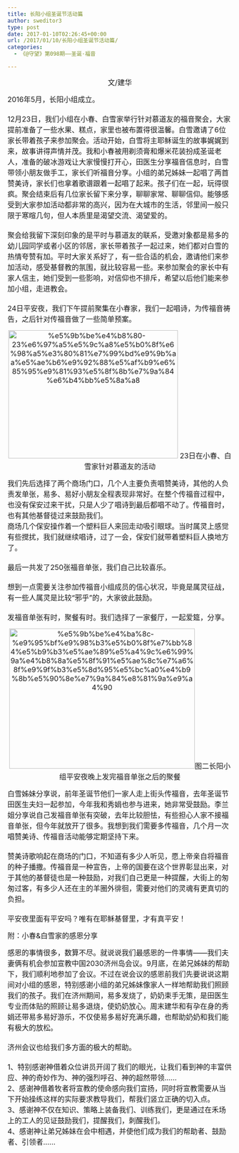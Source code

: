 ```yaml
---
title: 长阳小组圣诞节活动篇
author: sweditor3
type: post
date: 2017-01-10T02:26:45+00:00
url: /2017/01/10/长阳小组圣诞节活动篇/
categories:
  - 《@守望》第098期——圣诞·福音

---
```

<p style="text-align: center;">
  <span style="font-size: 12pt;">文/建华</span>
</p>

<p style="text-align: left;">
  <p style="text-align: left;">
    <span style="font-size: 12pt;">2016年5月，长阳小组成立。</span><br /> <span style="font-size: 12pt;"><br /> 12月23日，我们小组在小春、白雪家举行针对慕道友的福音聚会，大家提前准备了一些水果、糕点，家里也被布置得很温馨。白雪邀请了6位家长带着孩子来参加聚会。活动开始，白雪将主耶稣诞生的故事娓娓到来，故事讲得声情并茂。我和小春被用剃须膏和爆米花装扮成圣诞老人，准备的破冰游戏让大家慢慢打开心，田医生分享福音信息时，白雪带领小朋友做手工，家长们听福音分享。小组的弟兄姊妹一起唱了两首赞美诗，家长们也拿着歌谱跟着一起唱了起来。孩子们在一起，玩得很疯。聚会结束后有几位家长留下来分享，聊聊家常、聊聊信仰。能够感受到大家参加活动都非常的高兴，因为在大城市的生活，邻里间一般只限于寒暄几句，但人本质里是渴望交流、渴望爱的。</span><br /> <span style="font-size: 12pt;"><br /> 聚会给我留下深刻印象的是平时与慕道友的联系，受邀对象都是易多的幼儿园同学或者小区的邻居，家长带着孩子一起过来，她们都对白雪的热情夸赞有加。平时大家关系好了，有一些合适的机会，邀请他们来参加活动，感受基督教的氛围，就比较容易一些。来参加聚会的家长中有家人信主，她们受到一些影响，对信仰也不排斥，希望以后他们能来参加小组，走进教会。</span><br /> <span style="font-size: 12pt;"><br /> 24日平安夜，我们下午提前聚集在小春家，我们一起唱诗，为传福音祷告，之后针对传福音做了一些简单预案。</span>
  </p>
  
  <p style="text-align: center;">
    <span style="font-size: 12pt;"><img class="aligncenter wp-image-14848" src="http://t5.shwchurch.org/wp-content/uploads/2017/01/图一-23日在小春、白雪家针对慕道友的活动.jpg" alt="%e5%9b%be%e4%b8%80-23%e6%97%a5%e5%9c%a8%e5%b0%8f%e6%98%a5%e3%80%81%e7%99%bd%e9%9b%aa%e5%ae%b6%e9%92%88%e5%af%b9%e6%85%95%e9%81%93%e5%8f%8b%e7%9a%84%e6%b4%bb%e5%8a%a8" width="380" height="287" /> 23日在小春、白雪家针对慕道友的活动</span>
  </p>
  
  <p style="text-align: left;">
    <span style="font-size: 12pt;">我们先后选择了两个商场门口，几个人主要负责唱赞美诗，其他的人负责发单张，易多、易好小朋友全程表现非常好。在整个传福音过程中，也没有保安过来干扰，只是人少了唱诗到最后都唱不动了。传福音时，也有其他基督徒过来鼓励我们。</span><br /> <span style="font-size: 12pt;">商场几个保安操作着一个塑料巨人来回走动吸引眼球。当时属灵上感觉有些搅扰，我们就继续唱诗，过了一会，保安们就带着塑料巨人换地方了。</span><br /> <span style="font-size: 12pt;"><br /> 最后一共发了250张福音单张，我们自己比较喜乐。</span><br /> <span style="font-size: 12pt;"><br /> 想到一点需要关注参加传福音小组成员的信心状况，毕竟是属灵征战，有一些人属灵是比较“邪乎”的，大家彼此鼓励。</span><br /> <span style="font-size: 12pt;"><br /> 发福音单张有时，聚餐有时。我们选择了一家餐厅，一起爱筵，分享。</span>
  </p>
  
  <p style="text-align: center;">
    <span style="font-size: 12pt;"><img class="aligncenter wp-image-14849" src="http://t5.shwchurch.org/wp-content/uploads/2017/01/图二-长阳小组平安夜晚上发完福音单张之后的聚餐.jpg" alt="%e5%9b%be%e4%ba%8c-%e9%95%bf%e9%98%b3%e5%b0%8f%e7%bb%84%e5%b9%b3%e5%ae%89%e5%a4%9c%e6%99%9a%e4%b8%8a%e5%8f%91%e5%ae%8c%e7%a6%8f%e9%9f%b3%e5%8d%95%e5%bc%a0%e4%b9%8b%e5%90%8e%e7%9a%84%e8%81%9a%e9%a4%90" width="416" height="314" />图二长阳小组平安夜晚上发完福音单张之后的聚餐</span>
  </p>
  
  <p style="text-align: left;">
    <span style="font-size: 12pt;">白雪姊妹分享说，前年圣诞节他们一家人走上街头传福音，去年圣诞节田医生夫妇一起参加，今年我和秀娟也参与进来，她非常受鼓励。李兰姐分享说自己发福音单张有突破，去年比较胆怯，有些担心人家不接福音单张，但今年就放开了很多。我想到我们需要多传福音，几个月一次唱赞美诗、传福音活动能够定期坚持下来。</span><br /> <span style="font-size: 12pt;"><br /> 赞美诗歌响起在商场的门口，不知道有多少人听见，愿上帝亲自将福音的种子播撒。传福音是一种宣告，上帝的国要在这个世界彰显出来，对于其他的基督徒也是一种鼓励，对我们自己更是一种提醒，大街上的匆匆过客，有多少人还在主的羊圈外徘徊，需要对他们的灵魂有更真切的负担。</span><br /> <span style="font-size: 12pt;"><br /> 平安夜里面有平安吗？唯有在耶稣基督里，才有真平安！</span>
  </p>
  
  <p style="text-align: left;">
    <span style="font-size: 12pt;">附：小春&白雪家的感恩分享</span>
  </p>
  
  <p style="text-align: left;">
    <span style="font-size: 12pt;">感恩的事情很多，数算不尽。就说说我们最感恩的一件事情——我们夫妻俩有机会参加宣教中国2030济州岛会议。9月底，在弟兄姊妹的帮助下，我们顺利地参加了会议。不过在说会议的感恩前我们先要说说这期间对小组的感恩，特别感谢小组的弟兄姊妹像家人一样地帮助我们照顾我们的孩子。我们在济州期间，易多发烧了，奶奶束手无策，是田医生专业而体贴的照顾让易多退烧，使奶奶放心。周末建华和有孕在身的秀娟还带易多易好游乐，不仅使易多易好充满乐趣，也帮助奶奶和我们能有极大的放松。</span><br /> <span style="font-size: 12pt;"><br /> 济州会议也给我们多方面的极大的帮助。</span><br /> <span style="font-size: 12pt;"><br /> 1、特别感谢神借着众位讲员开阔了我们的眼光，让我们看到神的丰富供应、神的奇妙作为、神的强烈呼召、神的超然带领……</span><br /> <span style="font-size: 12pt;">2、感谢神借着牧者将宣教的使命感向我们宣扬，同时将宣教需要从当下开始操练这样的实际要求教导我们，帮我们竖立正确的切入点。</span><br /> <span style="font-size: 12pt;">3、感谢神不仅在知识、策略上装备我们、训练我们，更是通过在禾场上的工人的见证鼓励我们，提醒我们，刺醒我们。</span><br /> <span style="font-size: 12pt;">4、感谢神让弟兄姊妹在会中相遇，并使他们成为我们的帮助者、鼓励者、引领者……</span>
  </p>